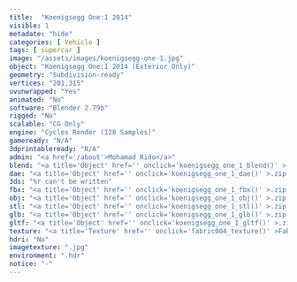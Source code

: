 ```yaml
---
title:  "Koenigsegg One:1 2014"
visible: 1
metadate: "hide"
categories: [ Vehicle ]
tags: [ supercar ]
image: "/assets/images/koenigsegg-one-1.jpg"
object: "Koenigsegg One:1 2014 (Exterior Only)"
geometry: "Subdivision-ready"
vertices: "201,315"
uvunwrapped: "Yes"
animated: "No"
software: "Blender 2.79b"
rigged: "No"
scalable: "CG Only"
engine: "Cycles Render (128 Samples)"
gameready: "N/A"
3dprintableready: "N/A"
admin: "<a href='/about'>Mohamad Rido</a>"
blend: "<a title='Object' href='' onclick='koenigsegg_one_1_blend()' >.zip 10.2 MB</a>"
dae: "<a title='Object' href='' onclick='koenigsegg_one_1_dae()' >.zip 5.0 MB</a>"
3ds: "%r can't be written"
fbx: "<a title='Object' href='' onclick='koenigsegg_one_1_fbx()' >.zip 5.4 MB</a>"
obj: "<a title='Object' href='' onclick='koenigsegg_one_1_obj()' >.zip 4.1 MB</a>"
stl: "<a title='Object' href='' onclick='koenigsegg_one_1_stl()' >.zip 5.5 MB</a>"
glb: "<a title='Object' href='' onclick='koenigsegg_one_1_glb()' >.zip 10.8 MB</a>"
gltf: "<a title='Object' href='' onclick='koenigsegg_one_1_gltf()' >.zip 11.4 MB</a>"
texture: "<a title='Texture' href='' onclick='fabric004_texture()' >Fabric004</a>"
hdri: "No"
imagetexture: ".jpg"
environment: ".hdr"
notice: "-"
---
```

